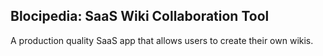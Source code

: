 ## Blocipedia: SaaS Wiki Collaboration Tool

A production quality SaaS app that allows users to create their own wikis.